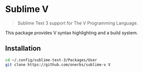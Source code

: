 # Sublime V

> Sublime Text 3 support for The V Programming Language.

This package provides V syntax highlighting and a build system.


## Installation

```sh
cd ~/.config/sublime-text-3/Packages/User
git clone https://github.com/onerbs/sublime-v V
```
